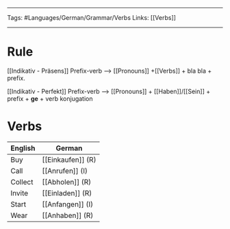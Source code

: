 ___
Tags: #Languages/German/Grammar/Verbs 
Links: [[Verbs]]
___
# Rule
[[Indikativ - Präsens]]
Prefix-verb --> [[Pronouns]] +[[Verbs]] + bla bla + prefix.

[[Indikativ - Perfekt]]
Prefix-verb --> [[Pronouns]] + [[Haben]]/[[Sein]] + prefix + **ge** + verb konjugation

# Verbs
English | German
------------ | ------------
Buy | [[Einkaufen]] (R)
Call | [[Anrufen]] (I)
Collect | [[Abholen]] (R)
Invite | [[Einladen]] (R)
Start | [[Anfangen]] (I)
Wear | [[Anhaben]] (R)
